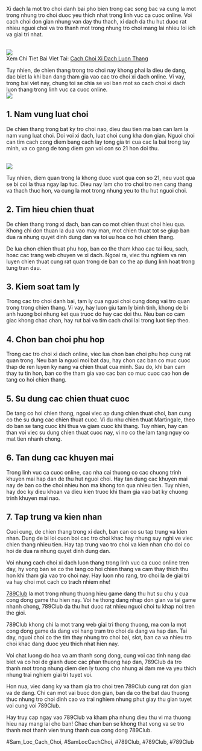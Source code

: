 <p>Xi dach la mot tro choi danh bai pho bien trong cac song bac va cung la mot trong nhung tro choi duoc yeu thich nhat trong linh vuc ca cuoc online. Voi cach choi don gian nhung van day thu thach, xi dach da thu hut duoc rat nhieu nguoi choi va tro thanh mot trong nhung tro choi mang lai nhieu loi ich va giai tri nhat.</p><br><img src="https://789clubwin.org/wp-content/uploads/2025/04/Hieu-ro-luat-choi-xi-dach-de-luon-thang.png"></br>
Xem Chi Tiet Bai Viet Tai: <a href="https://789clubwin.org/cach-choi-xi-dach-luon-thang/">Cach Choi Xi Dach Luon Thang</a><p>Tuy nhien, de chien thang trong tro choi nay khong phai la dieu de dang, dac biet la khi ban dang tham gia vao cac tro choi xi dach online. Vi vay, trong bai viet nay, chung toi se chia se voi ban mot so cach choi xi dach luon thang trong linh vuc ca cuoc online.<br><img src="https://789clubwin.org/wp-content/uploads/2025/04/Bi-quyet-tam-ly-de-choi-xi-dach-luon-thang.png"></br><h2>1. Nam vung luat choi</h2><p>De chien thang trong bat ky tro choi nao, dieu dau tien ma ban can lam la nam vung luat choi. Doi voi xi dach, luat choi cung kha don gian. Nguoi choi can tim cach cong diem bang cach lay tong gia tri cua cac la bai trong tay minh, va co gang de tong diem gan voi con so 21 hon doi thu.</p><br><img src="https://789clubwin.org/wp-content/uploads/2025/04/Hieu-ro-luat-choi-xi-dach-de-luon-thang.png"></br><p>Tuy nhien, diem quan trong la khong duoc vuot qua con so 21, neu vuot qua se bi coi la thua ngay lap tuc. Dieu nay lam cho tro choi tro nen cang thang va thach thuc hon, va cung la mot trong nhung yeu to thu hut nguoi choi.<h2>2. Tim hieu chien thuat</h2><p>De chien thang trong xi dach, ban can co mot chien thuat choi hieu qua. Khong chi don thuan la dua vao may man, mot chien thuat tot se giup ban dua ra nhung quyet dinh dung dan va toi uu hoa co hoi chien thang.</p><p>De lua chon chien thuat phu hop, ban co the tham khao cac tai lieu, sach, hoac cac trang web chuyen ve xi dach. Ngoai ra, viec thu nghiem va ren luyen chien thuat cung rat quan trong de ban co the ap dung linh hoat trong tung tran dau.<h2>3. Kiem soat tam ly</h2><p>Trong cac tro choi danh bai, tam ly cua nguoi choi cung dong vai tro quan trong trong chien thang. Vi vay, hay luon giu tam ly binh tinh, khong de bi anh huong boi nhung ket qua truoc do hay cac doi thu. Neu ban co cam giac khong chac chan, hay rut bai va tim cach choi lai trong luot tiep theo.</p><h2>4. Chon ban choi phu hop</h2><p>Trong cac tro choi xi dach online, viec lua chon ban choi phu hop cung rat quan trong. Neu ban la nguoi moi bat dau, hay chon cac ban co muc cuoc thap de ren luyen ky nang va chien thuat cua minh. Sau do, khi ban cam thay tu tin hon, ban co the tham gia vao cac ban co muc cuoc cao hon de tang co hoi chien thang.</p><h2>5. Su dung cac chien thuat cuoc</h2><p>De tang co hoi chien thang, ngoai viec ap dung chien thuat choi, ban cung co the su dung cac chien thuat cuoc. Vi du nhu chien thuat Martingale, theo do ban se tang cuoc khi thua va giam cuoc khi thang. Tuy nhien, hay can than voi viec su dung chien thuat cuoc nay, vi no co the lam tang nguy co mat tien nhanh chong.</p><h2>6. Tan dung cac khuyen mai</h2><p>Trong linh vuc ca cuoc online, cac nha cai thuong co cac chuong trinh khuyen mai hap dan de thu hut nguoi choi. Hay tan dung cac khuyen mai nay de ban co the choi nhieu hon ma khong ton qua nhieu tien. Tuy nhien, hay doc ky dieu khoan va dieu kien truoc khi tham gia vao bat ky chuong trinh khuyen mai nao.</p><h2>7. Tap trung va kien nhan</h2><p>Cuoi cung, de chien thang trong xi dach, ban can co su tap trung va kien nhan. Dung de bi loi cuon boi cac tro choi khac hay nhung suy nghi ve viec chien thang nhieu tien. Hay tap trung vao tro choi va kien nhan cho doi co hoi de dua ra nhung quyet dinh dung dan.</p><p>Voi nhung cach choi xi dach luon thang trong linh vuc ca cuoc online tren day, hy vong ban se co the tang co hoi chien thang va cam thay thich thu hon khi tham gia vao tro choi nay. Hay luon nho rang, tro choi la de giai tri va hay choi mot cach co trach nhiem nhe!</p><p><a href="https://789clubwin.org/">789Club</a> la mot trong nhung thuong hieu game dang thu hut su chu y cua cong dong game thu hien nay. Voi he thong dang nhap don gian va tai game nhanh chong, 789Club da thu hut duoc rat nhieu nguoi choi tu khap noi tren the gioi.

789Club khong chi la mot trang web giai tri thong thuong, ma con la mot cong dong game da dang voi hang tram tro choi da dang va hap dan. Tai day, nguoi choi co the tim thay nhung tro choi bai, slot, ban ca va nhieu tro choi khac dang duoc yeu thich nhat hien nay.

Voi chat luong do hoa va am thanh song dong, cung voi cac tinh nang dac biet va co hoi de gianh duoc cac phan thuong hap dan, 789Club da tro thanh mot trong nhung diem den ly tuong cho nhung ai dam me va yeu thich nhung trai nghiem giai tri tuyet voi.

Hon nua, viec dang ky va tham gia tro choi tren 789Club cung rat don gian va de dang. Chi can mot vai buoc don gian, ban da co the bat dau thuong thuc nhung tro choi dinh cao va trai nghiem nhung phut giay thu gian tuyet voi cung voi 789Club.

Hay truy cap ngay vao 789Club va kham pha nhung dieu thu vi ma thuong hieu nay mang lai cho ban! Chac chan ban se khong that vong va se tro thanh mot thanh vien trung thanh cua cong dong 789Club.</p>
#Sam_Loc_Cach_Choi, #SamLocCachChoi, #789Club, #789Club, #789Club
